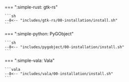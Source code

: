 === ":simple-rust: gtk-rs"

    ```sh
    --8<-- "includes/gtk-rs/00-installation/install.sh"
    ```

=== ":simple-python: PyGObject"

    ```sh
    --8<-- "includes/pygobject/00-installation/install.sh"
    ```

=== ":simple-vala: Vala"
    
    ```vala
    --8<-- "includes/vala/00-installation/install.sh"
    ```
